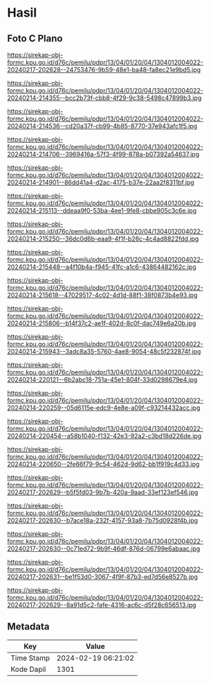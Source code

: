 # Hasil

## Foto C Plano

https://sirekap-obj-formc.kpu.go.id/d76c/pemilu/pdpr/13/04/01/20/04/1304012004022-20240217-202628--24753476-9b59-48e1-ba48-fa8ec21e9bd5.jpg

https://sirekap-obj-formc.kpu.go.id/d76c/pemilu/pdpr/13/04/01/20/04/1304012004022-20240214-214355--bcc2b73f-cbb8-4f29-9c38-5498c47899b3.jpg

https://sirekap-obj-formc.kpu.go.id/d76c/pemilu/pdpr/13/04/01/20/04/1304012004022-20240214-214536--cd20a37f-cb99-4b85-8770-37e943afc1f5.jpg

https://sirekap-obj-formc.kpu.go.id/d76c/pemilu/pdpr/13/04/01/20/04/1304012004022-20240214-214706--3969416a-57f3-4f99-878a-b07392a54637.jpg

https://sirekap-obj-formc.kpu.go.id/d76c/pemilu/pdpr/13/04/01/20/04/1304012004022-20240214-214901--86dd41a4-d2ac-4175-b37e-22aa2f8311bf.jpg

https://sirekap-obj-formc.kpu.go.id/d76c/pemilu/pdpr/13/04/01/20/04/1304012004022-20240214-215113--ddeaa9f0-53ba-4ee1-9fe8-cbbe905c3c6e.jpg

https://sirekap-obj-formc.kpu.go.id/d76c/pemilu/pdpr/13/04/01/20/04/1304012004022-20240214-215250--36dc0d6b-eaa9-4f1f-b26c-4c4ad8822fdd.jpg

https://sirekap-obj-formc.kpu.go.id/d76c/pemilu/pdpr/13/04/01/20/04/1304012004022-20240214-215448--a4f10b4a-f945-41fc-a1c6-43864482162c.jpg

https://sirekap-obj-formc.kpu.go.id/d76c/pemilu/pdpr/13/04/01/20/04/1304012004022-20240214-215618--47029517-4c02-4d1d-88f1-38f0873b4e93.jpg

https://sirekap-obj-formc.kpu.go.id/d76c/pemilu/pdpr/13/04/01/20/04/1304012004022-20240214-215806--b14f37c2-ae1f-402d-8c0f-dac749e6a20b.jpg

https://sirekap-obj-formc.kpu.go.id/d76c/pemilu/pdpr/13/04/01/20/04/1304012004022-20240214-215943--3adc8a35-5760-4ae8-9054-48c5f232874f.jpg

https://sirekap-obj-formc.kpu.go.id/d76c/pemilu/pdpr/13/04/01/20/04/1304012004022-20240214-220121--6b2abc18-751a-45e1-804f-33d0298679e4.jpg

https://sirekap-obj-formc.kpu.go.id/d76c/pemilu/pdpr/13/04/01/20/04/1304012004022-20240214-220259--05d6115e-edc9-4e8e-a09f-c93214432acc.jpg

https://sirekap-obj-formc.kpu.go.id/d76c/pemilu/pdpr/13/04/01/20/04/1304012004022-20240214-220454--a58b1040-f132-42e3-92a2-c3bd18d226de.jpg

https://sirekap-obj-formc.kpu.go.id/d76c/pemilu/pdpr/13/04/01/20/04/1304012004022-20240214-220650--2fe66f79-9c54-462d-9d62-bb1f919c4d33.jpg

https://sirekap-obj-formc.kpu.go.id/d76c/pemilu/pdpr/13/04/01/20/04/1304012004022-20240217-202629--b5f5fd03-9b7b-420a-9aad-33ef123ef546.jpg

https://sirekap-obj-formc.kpu.go.id/d76c/pemilu/pdpr/13/04/01/20/04/1304012004022-20240217-202630--b7ace18a-232f-4157-93a8-7b75d0928f4b.jpg

https://sirekap-obj-formc.kpu.go.id/d76c/pemilu/pdpr/13/04/01/20/04/1304012004022-20240217-202630--0c71ed72-9b9f-46df-876d-06799e6abaac.jpg

https://sirekap-obj-formc.kpu.go.id/d76c/pemilu/pdpr/13/04/01/20/04/1304012004022-20240217-202631--be1f53d0-3067-4f9f-87b3-ed7d56e8527b.jpg

https://sirekap-obj-formc.kpu.go.id/d76c/pemilu/pdpr/13/04/01/20/04/1304012004022-20240217-202629--8a91d5c2-fafe-4316-ac6c-d5f28c656513.jpg


## Metadata

| Key        | Value               |
| ---------- | ------------------- |
| Time Stamp | 2024-02-19 06:21:02 |
| Kode Dapil | 1301                |



